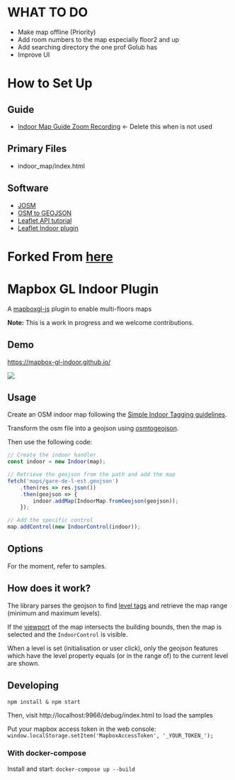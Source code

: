# WHAT TO DO
- Make map offline (Priority)
- Add room numbers to the map especially floor2 and up
- Add searching directory the one prof Golub has
- Improve UI

# How to Set Up
## Guide
- [Indoor Map Guide Zoom Recording](https://github.com/tenzsonam/434project/blob/main/mapbox-gl-indoor/Indoor_Map_Guide_zoom_10_18_2020.mp4) <- Delete this when is not used

## Primary Files
- indoor_map/index.html

## Software
- [JOSM](https://josm.openstreetmap.de/)
- [OSM to GEOJSON](http://tyrasd.github.io/osmtogeojson/)
- [Leaflet API tutorial](https://leafletjs.com/examples.html)
- [Leaflet Indoor plugin](https://github.com/cbaines/leaflet-indoor)


# Forked From [here](https://github.com/mapbox-gl-indoor/mapbox-gl-indoor) 

# Mapbox GL Indoor Plugin

A [mapboxgl-js](https://github.com/mapbox/mapbox-gl-js) plugin to enable multi-floors maps

__Note:__ This is a work in progress and we welcome contributions.


## Demo

https://mapbox-gl-indoor.github.io/

<img src="https://user-images.githubusercontent.com/3089186/81498920-f2ed3300-92c7-11ea-8314-1a5175c5e73a.png" style="max-width:600px" />

## Usage

Create an OSM indoor map following the [Simple Indoor Tagging guidelines](https://wiki.openstreetmap.org/wiki/Simple_Indoor_Tagging).

Transform the osm file into a geojson using [osmtogeojson](https://github.com/tyrasd/osmtogeojson).

Then use the following code:

```js
// Create the indoor handler
const indoor = new Indoor(map);

// Retrieve the geojson from the path and add the map
fetch('maps/gare-de-l-est.geojson')
    .then(res => res.json())
    .then(geojson => {
        indoor.addMap(IndoorMap.fromGeojson(geojson));
    });

// Add the specific control
map.addControl(new IndoorControl(indoor));
```

## Options

For the moment, refer to samples.


## How does it work?

The library parses the geojson to find [level tags](https://wiki.openstreetmap.org/wiki/Key:level) and retrieve the map range (minimum and maximum levels).

If the [viewport](https://github.com/mapbox/mapbox-gl-js/blob/master/src/ui/map.js#L601) of the map intersects the building bounds, then the map is selected and the `IndoorControl` is visible.

When a level is set (initialisation or user click), only the geojson features which have the level property equals (or in the range of) to the current level are shown.


## Developing

    npm install & npm start

Then, visit http://localhost:9966/debug/index.html to load the samples

Put your mapbox access token in the web console:
`window.localStorage.setItem('MapboxAccessToken', '_YOUR_TOKEN_');`

### With docker-compose

Install and start: `docker-compose up --build`

